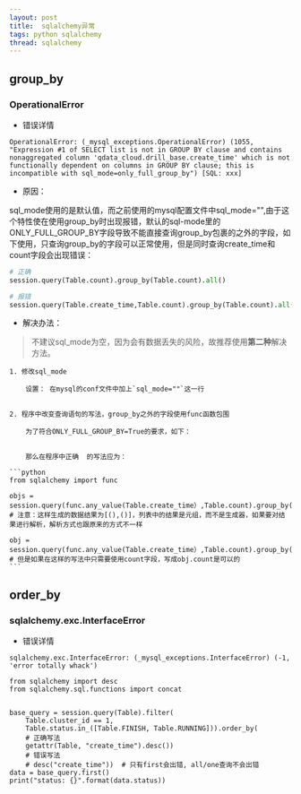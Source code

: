 ```yaml
---
layout: post
title:  sqlalchemy异常
tags: python sqlalchemy
thread: sqlalchemy
---
```


## group_by

### OperationalError
- 错误详情

```
OperationalError: (_mysql_exceptions.OperationalError) (1055, "Expression #1 of SELECT list is not in GROUP BY clause and contains nonaggregated column 'qdata_cloud.drill_base.create_time' which is not functionally dependent on columns in GROUP BY clause; this is incompatible with sql_mode=only_full_group_by") [SQL: xxx]
```

- 原因：

sql_mode使用的是默认值，而之前使用的mysql配置文件中sql_mode="",由于这个特性使在使用group_by时出现报错，默认的sql-mode里的ONLY_FULL_GROUP_BY字段导致不能直接查询group_by包裹的之外的字段，如下使用，只查询group_by的字段可以正常使用，但是同时查询create_time和count字段会出现错误：

```python
# 正确
session.query(Table.count).group_by(Table.count).all()
```

```python
# 报错
session.query(Table.create_time,Table.count).group_by(Table.count).all()
```

- 解决办法：

> 不建议sql_mode为空，因为会有数据丢失的风险，故推荐使用**第二种**解决方法。

    1. 修改sql_mode

        设置： 在mysql的conf文件中加上`sql_mode=""`这一行
        

    2. 程序中改变查询语句的写法，group_by之外的字段使用func函数包围

        为了符合ONLY_FULL_GROUP_BY=True的要求，如下：

    
        那么在程序中正确  的写法应为：

    ```python
    from sqlalchemy import func

    objs = session.query(func.any_value(Table.create_time）,Table.count).group_by(Table.count).all()
    # 注意：这样生成的数据结果为[(),()]，列表中的结果是元组，而不是生成器，如果要对结果进行解析，解析方式也跟原来的方式不一样

    obj = session.query(func.any_value(Table.create_time）,Table.count).group_by(Table.count).first()
    # 但是如果在这样的写法中只需要使用count字段，写成obj.count是可以的
    ```


## order_by

### sqlalchemy.exc.InterfaceError

* 错误详情

```
sqlalchemy.exc.InterfaceError: (_mysql_exceptions.InterfaceError) (-1, 'error totally whack') 
```

```
from sqlalchemy import desc
from sqlalchemy.sql.functions import concat


base_query = session.query(Table).filter(
    Table.cluster_id == 1,
    Table.status.in_([Table.FINISH, Table.RUNNING])).order_by(
    # 正确写法
    getattr(Table, "create_time").desc())
    # 错误写法
    # desc("create_time"))  # 只有first会出错, all/one查询不会出错
data = base_query.first()
print("status: {}".format(data.status))
```





